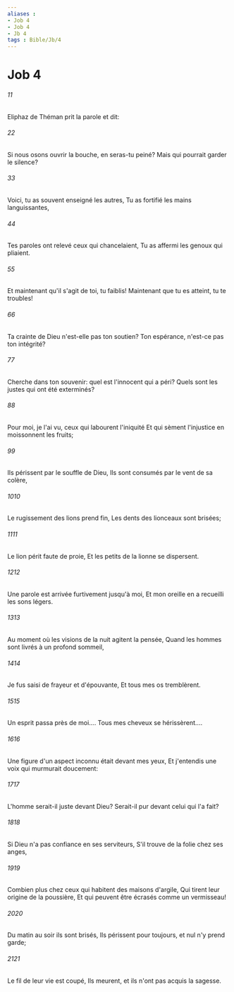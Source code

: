 ```yaml
---
aliases : 
- Job 4
- Job 4
- Jb 4
tags : Bible/Jb/4
---
```


# Job 4

###### 11
Eliphaz de Théman prit la parole et dit:
###### 22
Si nous osons ouvrir la bouche, en seras-tu peiné? Mais qui pourrait garder le silence?
###### 33
Voici, tu as souvent enseigné les autres, Tu as fortifié les mains languissantes,
###### 44
Tes paroles ont relevé ceux qui chancelaient, Tu as affermi les genoux qui pliaient.
###### 55
Et maintenant qu'il s'agit de toi, tu faiblis! Maintenant que tu es atteint, tu te troubles!
###### 66
Ta crainte de Dieu n'est-elle pas ton soutien? Ton espérance, n'est-ce pas ton intégrité?
###### 77
Cherche dans ton souvenir: quel est l'innocent qui a péri? Quels sont les justes qui ont été exterminés?
###### 88
Pour moi, je l'ai vu, ceux qui labourent l'iniquité Et qui sèment l'injustice en moissonnent les fruits;
###### 99
Ils périssent par le souffle de Dieu, Ils sont consumés par le vent de sa colère,
###### 1010
Le rugissement des lions prend fin, Les dents des lionceaux sont brisées;
###### 1111
Le lion périt faute de proie, Et les petits de la lionne se dispersent.
###### 1212
Une parole est arrivée furtivement jusqu'à moi, Et mon oreille en a recueilli les sons légers.
###### 1313
Au moment où les visions de la nuit agitent la pensée, Quand les hommes sont livrés à un profond sommeil,
###### 1414
Je fus saisi de frayeur et d'épouvante, Et tous mes os tremblèrent.
###### 1515
Un esprit passa près de moi.... Tous mes cheveux se hérissèrent....
###### 1616
Une figure d'un aspect inconnu était devant mes yeux, Et j'entendis une voix qui murmurait doucement:
###### 1717
L'homme serait-il juste devant Dieu? Serait-il pur devant celui qui l'a fait?
###### 1818
Si Dieu n'a pas confiance en ses serviteurs, S'il trouve de la folie chez ses anges,
###### 1919
Combien plus chez ceux qui habitent des maisons d'argile, Qui tirent leur origine de la poussière, Et qui peuvent être écrasés comme un vermisseau!
###### 2020
Du matin au soir ils sont brisés, Ils périssent pour toujours, et nul n'y prend garde;
###### 2121
Le fil de leur vie est coupé, Ils meurent, et ils n'ont pas acquis la sagesse.
